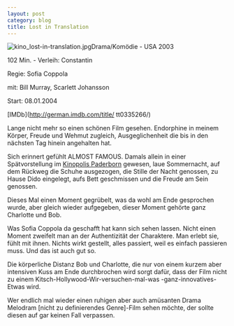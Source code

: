 ```yaml
---
layout: post
category: blog
title: Lost in Translation
---
```


![kino_lost-in-translation.jpg](/images-blog/kino_lost-in-translation.jpg)Drama/Kom&ouml;die - USA 2003

102 Min. - Verleih: Constantin

Regie: Sofia Coppola

mit: Bill Murray, Scarlett Johansson

Start: 08.01.2004

[IMDb](http://german.imdb.com/title/ tt0335266/)
  
Lange nicht mehr so einen sch&ouml;nen Film gesehen. Endorphine in meinem K&ouml;rper, Freude und Wehmut zugleich, Ausgeglichenheit die bis in den n&auml;chsten Tag hinein angehalten hat.

Sich erinnert gef&uuml;hlt ALMOST FAMOUS. Damals allein in einer Sp&auml;tvorstellung im [Kinopolis Paderborn](http://www.kinopolis.de/paderborn/) gewesen, laue Sommernacht, auf dem R&uuml;ckweg die Schuhe ausgezogen, die Stille der Nacht genossen, zu Hause Dido eingelegt, aufs Bett geschmissen und die Freude am Sein genossen.

Dieses Mal einen Moment gegr&uuml;belt, was da wohl am Ende gesprochen wurde, aber gleich wieder aufgegeben, dieser Moment geh&ouml;rte ganz Charlotte und Bob.

Was Sofia Coppola da geschafft hat kann sich sehen lassen. Nicht einen Moment zweifelt man an der Authentizit&auml;t der Charaktere. Man erlebt sie, f&uuml;hlt mit ihnen. Nichts wirkt gestellt, alles passiert, weil es einfach passieren muss. Und das ist auch gut so.

Die k&ouml;rperliche Distanz Bob und Charlotte, die nur von einem kurzem aber intensiven Kuss am Ende durchbrochen wird sorgt daf&uuml;r, dass der Film nicht zu einem Kitsch-Hollywood-Wir-versuchen-mal-was -ganz-innovatives-Etwas wird.

Wer endlich mal wieder einen ruhigen aber auch am&uuml;santen Drama Melodram [nicht zu definierendes Genre]-Film sehen m&ouml;chte, der sollte diesen auf gar keinen Fall verpassen.


